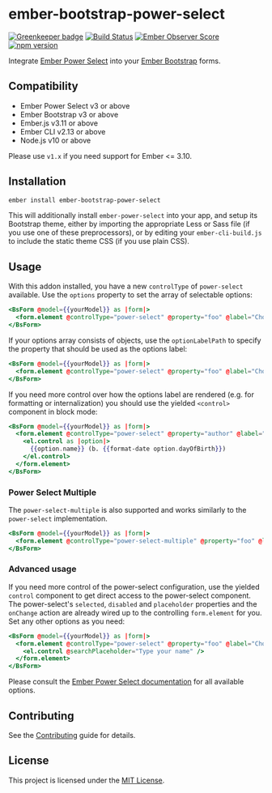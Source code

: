 # ember-bootstrap-power-select

[![Greenkeeper badge](https://badges.greenkeeper.io/kaliber5/ember-bootstrap-power-select.svg)](https://greenkeeper.io/)
[![Build Status](https://travis-ci.org/kaliber5/ember-bootstrap-power-select.svg?branch=master)](https://travis-ci.org/kaliber5/ember-bootstrap-power-select)
[![Ember Observer Score](https://emberobserver.com/badges/ember-bootstrap-power-select.svg)](https://emberobserver.com/addons/ember-bootstrap-power-select)
[![npm version](https://badge.fury.io/js/ember-bootstrap-power-select.svg)](https://badge.fury.io/js/ember-bootstrap-power-select)

Integrate [Ember Power Select](http://www.ember-power-select.com/) into your [Ember Bootstrap](https://www.ember-bootstrap.com)
forms.

Compatibility
------------------------------------------------------------------------------

* Ember Power Select v3 or above
* Ember Bootstrap v3 or above
* Ember.js v3.11 or above
* Ember CLI v2.13 or above
* Node.js v10 or above

Please use `v1.x` if you need support for Ember <= 3.10.

Installation
------------------------------------------------------------------------------

```bash
ember install ember-bootstrap-power-select
```

This will additionally install `ember-power-select` into your app, and setup its
Bootstrap theme, either by importing the appropriate Less or Sass file (if you use one of these preprocessors), or by
editing your `ember-cli-build.js` to include the static theme CSS (if you use plain CSS). 

Usage
------------------------------------------------------------------------------

With this addon installed, you have a new `controlType` of `power-select` available. Use the `options` property to
set the array of selectable options:

```hbs
<BsForm @model={{yourModel}} as |form|>
  <form.element @controlType="power-select" @property="foo" @label="Choose" @options={{options}} />
</BsForm>
```

If your options array consists of objects, use the `optionLabelPath` to specify the property that should be used as the
options label:

```hbs
<BsForm @model={{yourModel}} as |form|>
  <form.element @controlType="power-select" @property="foo" @label="Choose" @options={{options}} @optionLabelPath="title" />
</BsForm>
```

If you need more control over how the options label are rendered (e.g. for formatting or internalization) you should use the yielded `<control>` component in block mode:

```hbs
<BsForm @model={{yourModel}} as |form|>
  <form.element @controlType="power-select" @property="author" @label="Author" @options={{options}} as |el|>
    <el.control as |option|>
      {{option.name}} (b. {{format-date option.dayOfBirth}})
    </el.control>
  </form.element>
</BsForm>
```

### Power Select Multiple

The `power-select-multiple` is also supported and works similarly to the `power-select` implementation.

```hbs
<BsForm @model={{yourModel}} as |form|>
  <form.element @controlType="power-select-multiple" @property="foo" @label="Choose" @options={{options}} />
</BsForm>
```

### Advanced usage

If you need more control of the power-select configuration, use the yielded `control` component to get direct access
to the power-select component. The power-select's `selected`, `disabled` and `placeholder` properties and the `onChange`
action are already wired up to the controlling `form.element` for you. Set any other options as you need:

```hbs
<BsForm @model={{yourModel}} as |form|>
  <form.element @controlType="power-select" @property="foo" @label="Choose" @options={{options}} as |el|>
    <el.control @searchPlaceholder="Type your name" />
  </form.element>
</BsForm>
```

Please consult the [Ember Power Select documentation](http://www.ember-power-select.com/docs) for all available options.

Contributing
------------------------------------------------------------------------------

See the [Contributing](CONTRIBUTING.md) guide for details.

License
------------------------------------------------------------------------------

This project is licensed under the [MIT License](LICENSE.md).
